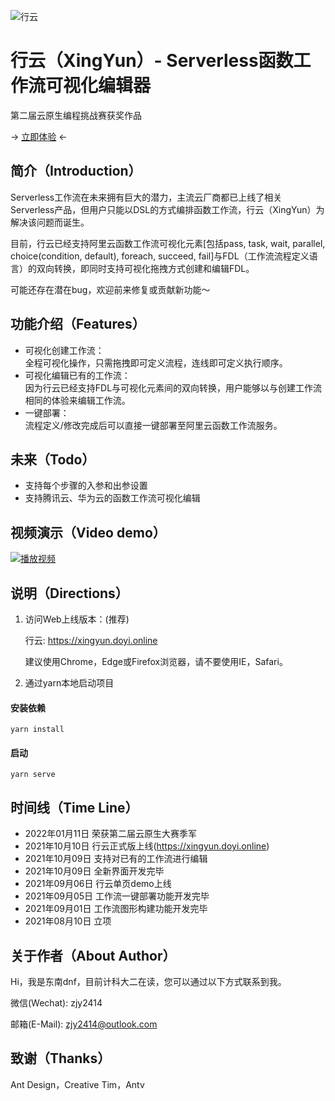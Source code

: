![行云](https://7463-tcb-nkd87viq9wheg653bca0d-a8621b-1304207482.tcb.qcloud.la/XingYun/行云截图.png)

# 行云（XingYun）- Serverless函数工作流可视化编辑器

第二届云原生编程挑战赛获奖作品

-> [立即体验](https://xingyun.doyi.online) <-

## 简介（Introduction）

Serverless工作流在未来拥有巨大的潜力，主流云厂商都已上线了相关Serverless产品，但用户只能以DSL的方式编排函数工作流，行云（XingYun）为解决该问题而诞生。

目前，行云已经支持阿里云函数工作流可视化元素[包括pass, task, wait, parallel, choice(condition, default), foreach, succeed, fail]与FDL（工作流流程定义语言）的双向转换，即同时支持可视化拖拽方式创建和编辑FDL。

可能还存在潜在bug，欢迎前来修复或贡献新功能～

## 功能介绍（Features）

 * 可视化创建工作流： <br/>
    全程可视化操作，只需拖拽即可定义流程，连线即可定义执行顺序。
 * 可视化编辑已有的工作流： <br/>
    因为行云已经支持FDL与可视化元素间的双向转换，用户能够以与创建工作流相同的体验来编辑工作流。
 * 一键部署： <br/>
    流程定义/修改完成后可以直接一键部署至阿里云函数工作流服务。

## 未来（Todo）

* 支持每个步骤的入参和出参设置
* 支持腾讯云、华为云的函数工作流可视化编辑

## 视频演示（Video demo）

[![播放视频](https://7463-tcb-nkd87viq9wheg653bca0d-a8621b-1304207482.tcb.qcloud.la/XingYun/bilibili播放图.png)](https://www.bilibili.com/video/BV1tQ4y1B7PU)

## 说明（Directions）

1. 访问Web上线版本：(推荐) 

    行云: https://xingyun.doyi.online

    建议使用Chrome，Edge或Firefox浏览器，请不要使用IE，Safari。

2. 通过yarn本地启动项目

#### 安装依赖
```
yarn install
```

#### 启动
```
yarn serve
```


## 时间线（Time Line）

- 2022年01月11日 荣获第二届云原生大赛季军
- 2021年10月10日 行云正式版上线(https://xingyun.doyi.online)
- 2021年10月09日 支持对已有的工作流进行编辑
- 2021年10月09日 全新界面开发完毕
- 2021年09月06日 行云单页demo上线
- 2021年09月05日 工作流一键部署功能开发完毕
- 2021年09月01日 工作流图形构建功能开发完毕
- 2021年08月10日 立项

## 关于作者（About Author）

Hi，我是东南dnf，目前计科大二在读，您可以通过以下方式联系到我。

微信(Wechat): zjy2414

邮箱(E-Mail): zjy2414@outlook.com

## 致谢（Thanks）

Ant Design，Creative Tim，Antv
